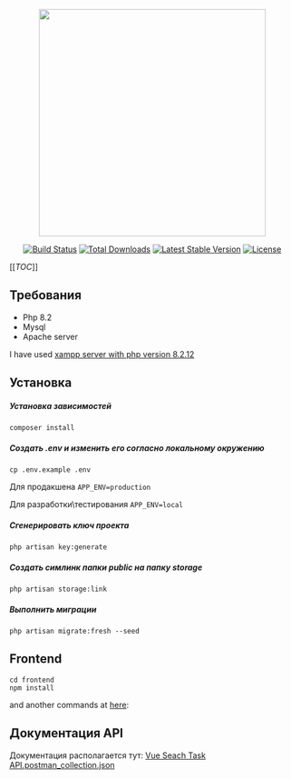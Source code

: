 <p align="center"><img src="https://laravel.com/assets/img/components/logo-laravel.svg" width="400"></p>

<p align="center">
<a href="https://travis-ci.org/laravel/framework"><img src="https://travis-ci.org/laravel/framework.svg" alt="Build Status"></a>
<a href="https://packagist.org/packages/laravel/framework"><img src="https://poser.pugx.org/laravel/framework/d/total.svg" alt="Total Downloads"></a>
<a href="https://packagist.org/packages/laravel/framework"><img src="https://poser.pugx.org/laravel/framework/v/stable.svg" alt="Latest Stable Version"></a>
<a href="https://packagist.org/packages/laravel/framework"><img src="https://poser.pugx.org/laravel/framework/license.svg" alt="License"></a>
</p>

[[_TOC_]]

## Требования
<ul>
<li>Php 8.2</li>
<li>Mysql</li>
<li>Apache server</li>
</ul>

I have used [xampp server with php version 8.2.12](https://www.apachefriends.org/ru/download.html)

## Установка

##### Установка зависимостей
```
composer install
```

##### Создать .env и изменить его согласно локальному окружению
```
cp .env.example .env
```
Для продакшена `APP_ENV=production`

Для разработки\тестирования `APP_ENV=local`

##### Сгенерировать ключ проекта
```
php artisan key:generate
```


##### Создать симлинк папки public на папку storage
```
php artisan storage:link
```

##### Выполнить миграции
```
php artisan migrate:fresh --seed
```

## Frontend
```
cd frontend
npm install
```
and another commands at [here](/frontend/README.md):

## Документация API

Документация располагается тут: [Vue Seach Task API.postman_collection.json](Vue%20Seach%20Task%20API.postman_collection.json)
